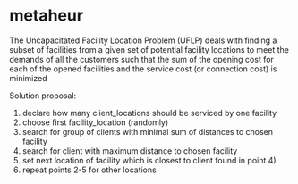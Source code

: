 # metaheur

The Uncapacitated Facility Location Problem (UFLP)
deals with finding a subset of facilities from a given set of potential facility locations to meet the demands of all the customers such that the sum of the opening cost for each of the opened facilities and the service cost (or connection cost) is minimized

Solution proposal:
1) declare how many client_locations should be serviced by one facility
2) choose first facility_location (randomly)
3) search for group of clients with minimal sum of distances to chosen facility
4) search for client with maximum distance to chosen facility
5) set next location of facility which is closest to client found in point 4)
6) repeat points 2-5 for other locations
